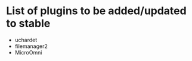# List of plugins to be added/updated to stable
<!--
Put the name of the plugin as a list item here, So like
- filemanager2
-->
- uchardet
- filemanager2
- MicroOmni
